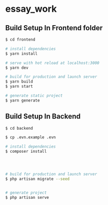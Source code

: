 # essay_work

## Build Setup In Frontend folder

```bash
$ cd frontend

# install dependencies
$ yarn install

# serve with hot reload at localhost:3000
$ yarn dev

# build for production and launch server
$ yarn build
$ yarn start

# generate static project
$ yarn generate
```


## Build Setup In Backend

```bash
$ cd backend

$ cp .evn.example .evn

# install dependencies
$ composer install




# build for production and launch server
$ php artisan migrate --seed


# generate project
$ php artisan serve
```
